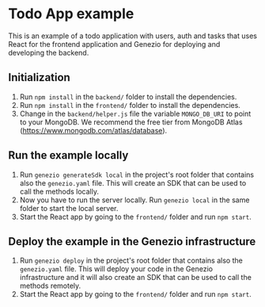 # Todo App example

This is an example of a todo application with users, auth and tasks that uses React for the frontend application and Genezio for deploying and developing the backend.

## Initialization

1. Run `npm install` in the `backend/` folder to install the dependencies.
2. Run `npm install` in the `frontend/` folder to install the dependencies.
2. Change in the `backend/helper.js` file the variable `MONGO_DB_URI` to point to your MongoDB. We recommend the free tier from MongoDB Atlas (https://www.mongodb.com/atlas/database).

## Run the example locally

1. Run `genezio generateSdk local` in the project's root folder that contains also the `genezio.yaml` file. This will create an SDK that can be used to call the methods locally.
2. Now you have to run the server locally. Run `genezio local` in the same folder to start the local server.
3. Start the React app by going to the `frontend/` folder and run `npm start`.

## Deploy the example in the Genezio infrastructure

1. Run `genezio deploy` in the project's root folder that contains also the `genezio.yaml` file. This will deploy your code in the Genezio infrastructure and it will also create an SDK that can be used to call the methods remotely.
2. Start the React app by going to the `frontend/` folder and run `npm start`.
